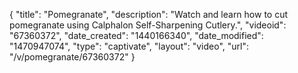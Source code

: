 {
    "title": "Pomegranate",
    "description": "Watch and learn how to cut pomegranate using Calphalon Self-Sharpening Cutlery.",
    "videoid": "67360372",
    "date_created": "1440166340",
    "date_modified": "1470947074",
    "type": "captivate",
    "layout": "video",
    "url": "\/v\/pomegranate\/67360372"
}